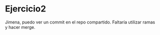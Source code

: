 # Ejercicio2

Jimena, puedo ver un commit en el repo compartido.
Faltaría utilizar ramas y hacer merge.
